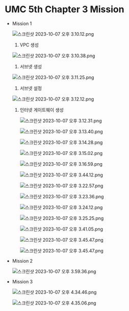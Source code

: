 # UMC 5th Chapter 3 Mission

- Mission 1
    
    
    ![스크린샷 2023-10-07 오후 3.10.12.png](UMC%205th%20Chapter%203%20Mission%2085ca9e614c024ca9b86f2e95f3d0a82a/%25E1%2584%2589%25E1%2585%25B3%25E1%2584%258F%25E1%2585%25B3%25E1%2584%2585%25E1%2585%25B5%25E1%2586%25AB%25E1%2584%2589%25E1%2585%25A3%25E1%2586%25BA_2023-10-07_%25E1%2584%258B%25E1%2585%25A9%25E1%2584%2592%25E1%2585%25AE_3.10.12.png)
    
    1. VPC 생성 
    
    ![스크린샷 2023-10-07 오후 3.10.38.png](UMC%205th%20Chapter%203%20Mission%2085ca9e614c024ca9b86f2e95f3d0a82a/%25E1%2584%2589%25E1%2585%25B3%25E1%2584%258F%25E1%2585%25B3%25E1%2584%2585%25E1%2585%25B5%25E1%2586%25AB%25E1%2584%2589%25E1%2585%25A3%25E1%2586%25BA_2023-10-07_%25E1%2584%258B%25E1%2585%25A9%25E1%2584%2592%25E1%2585%25AE_3.10.38.png)
    
    1. 서브넷 생성
    
    ![스크린샷 2023-10-07 오후 3.11.25.png](UMC%205th%20Chapter%203%20Mission%2085ca9e614c024ca9b86f2e95f3d0a82a/%25E1%2584%2589%25E1%2585%25B3%25E1%2584%258F%25E1%2585%25B3%25E1%2584%2585%25E1%2585%25B5%25E1%2586%25AB%25E1%2584%2589%25E1%2585%25A3%25E1%2586%25BA_2023-10-07_%25E1%2584%258B%25E1%2585%25A9%25E1%2584%2592%25E1%2585%25AE_3.11.25.png)
    
    1. 서브넷 설정 
    
    ![스크린샷 2023-10-07 오후 3.12.12.png](UMC%205th%20Chapter%203%20Mission%2085ca9e614c024ca9b86f2e95f3d0a82a/%25E1%2584%2589%25E1%2585%25B3%25E1%2584%258F%25E1%2585%25B3%25E1%2584%2585%25E1%2585%25B5%25E1%2586%25AB%25E1%2584%2589%25E1%2585%25A3%25E1%2586%25BA_2023-10-07_%25E1%2584%258B%25E1%2585%25A9%25E1%2584%2592%25E1%2585%25AE_3.12.12.png)
    
    1. 인터넷 게이트웨이 생성 
        
        ![스크린샷 2023-10-07 오후 3.12.31.png](UMC%205th%20Chapter%203%20Mission%2085ca9e614c024ca9b86f2e95f3d0a82a/%25E1%2584%2589%25E1%2585%25B3%25E1%2584%258F%25E1%2585%25B3%25E1%2584%2585%25E1%2585%25B5%25E1%2586%25AB%25E1%2584%2589%25E1%2585%25A3%25E1%2586%25BA_2023-10-07_%25E1%2584%258B%25E1%2585%25A9%25E1%2584%2592%25E1%2585%25AE_3.12.31.png)
        
        ![스크린샷 2023-10-07 오후 3.13.40.png](UMC%205th%20Chapter%203%20Mission%2085ca9e614c024ca9b86f2e95f3d0a82a/%25E1%2584%2589%25E1%2585%25B3%25E1%2584%258F%25E1%2585%25B3%25E1%2584%2585%25E1%2585%25B5%25E1%2586%25AB%25E1%2584%2589%25E1%2585%25A3%25E1%2586%25BA_2023-10-07_%25E1%2584%258B%25E1%2585%25A9%25E1%2584%2592%25E1%2585%25AE_3.13.40.png)
        
        ![스크린샷 2023-10-07 오후 3.14.28.png](UMC%205th%20Chapter%203%20Mission%2085ca9e614c024ca9b86f2e95f3d0a82a/%25E1%2584%2589%25E1%2585%25B3%25E1%2584%258F%25E1%2585%25B3%25E1%2584%2585%25E1%2585%25B5%25E1%2586%25AB%25E1%2584%2589%25E1%2585%25A3%25E1%2586%25BA_2023-10-07_%25E1%2584%258B%25E1%2585%25A9%25E1%2584%2592%25E1%2585%25AE_3.14.28.png)
        
        ![스크린샷 2023-10-07 오후 3.15.02.png](UMC%205th%20Chapter%203%20Mission%2085ca9e614c024ca9b86f2e95f3d0a82a/%25E1%2584%2589%25E1%2585%25B3%25E1%2584%258F%25E1%2585%25B3%25E1%2584%2585%25E1%2585%25B5%25E1%2586%25AB%25E1%2584%2589%25E1%2585%25A3%25E1%2586%25BA_2023-10-07_%25E1%2584%258B%25E1%2585%25A9%25E1%2584%2592%25E1%2585%25AE_3.15.02.png)
        
        ![스크린샷 2023-10-07 오후 3.16.59.png](UMC%205th%20Chapter%203%20Mission%2085ca9e614c024ca9b86f2e95f3d0a82a/%25E1%2584%2589%25E1%2585%25B3%25E1%2584%258F%25E1%2585%25B3%25E1%2584%2585%25E1%2585%25B5%25E1%2586%25AB%25E1%2584%2589%25E1%2585%25A3%25E1%2586%25BA_2023-10-07_%25E1%2584%258B%25E1%2585%25A9%25E1%2584%2592%25E1%2585%25AE_3.16.59.png)
        
        ![스크린샷 2023-10-07 오후 3.44.12.png](UMC%205th%20Chapter%203%20Mission%2085ca9e614c024ca9b86f2e95f3d0a82a/%25E1%2584%2589%25E1%2585%25B3%25E1%2584%258F%25E1%2585%25B3%25E1%2584%2585%25E1%2585%25B5%25E1%2586%25AB%25E1%2584%2589%25E1%2585%25A3%25E1%2586%25BA_2023-10-07_%25E1%2584%258B%25E1%2585%25A9%25E1%2584%2592%25E1%2585%25AE_3.44.12.png)
        
        ![스크린샷 2023-10-07 오후 3.22.57.png](UMC%205th%20Chapter%203%20Mission%2085ca9e614c024ca9b86f2e95f3d0a82a/%25E1%2584%2589%25E1%2585%25B3%25E1%2584%258F%25E1%2585%25B3%25E1%2584%2585%25E1%2585%25B5%25E1%2586%25AB%25E1%2584%2589%25E1%2585%25A3%25E1%2586%25BA_2023-10-07_%25E1%2584%258B%25E1%2585%25A9%25E1%2584%2592%25E1%2585%25AE_3.22.57.png)
        
        ![스크린샷 2023-10-07 오후 3.23.36.png](UMC%205th%20Chapter%203%20Mission%2085ca9e614c024ca9b86f2e95f3d0a82a/%25E1%2584%2589%25E1%2585%25B3%25E1%2584%258F%25E1%2585%25B3%25E1%2584%2585%25E1%2585%25B5%25E1%2586%25AB%25E1%2584%2589%25E1%2585%25A3%25E1%2586%25BA_2023-10-07_%25E1%2584%258B%25E1%2585%25A9%25E1%2584%2592%25E1%2585%25AE_3.23.36.png)
        
        ![스크린샷 2023-10-07 오후 3.24.12.png](UMC%205th%20Chapter%203%20Mission%2085ca9e614c024ca9b86f2e95f3d0a82a/%25E1%2584%2589%25E1%2585%25B3%25E1%2584%258F%25E1%2585%25B3%25E1%2584%2585%25E1%2585%25B5%25E1%2586%25AB%25E1%2584%2589%25E1%2585%25A3%25E1%2586%25BA_2023-10-07_%25E1%2584%258B%25E1%2585%25A9%25E1%2584%2592%25E1%2585%25AE_3.24.12.png)
        
        ![스크린샷 2023-10-07 오후 3.25.25.png](UMC%205th%20Chapter%203%20Mission%2085ca9e614c024ca9b86f2e95f3d0a82a/%25E1%2584%2589%25E1%2585%25B3%25E1%2584%258F%25E1%2585%25B3%25E1%2584%2585%25E1%2585%25B5%25E1%2586%25AB%25E1%2584%2589%25E1%2585%25A3%25E1%2586%25BA_2023-10-07_%25E1%2584%258B%25E1%2585%25A9%25E1%2584%2592%25E1%2585%25AE_3.25.25.png)
        
        ![스크린샷 2023-10-07 오후 3.41.05.png](UMC%205th%20Chapter%203%20Mission%2085ca9e614c024ca9b86f2e95f3d0a82a/%25E1%2584%2589%25E1%2585%25B3%25E1%2584%258F%25E1%2585%25B3%25E1%2584%2585%25E1%2585%25B5%25E1%2586%25AB%25E1%2584%2589%25E1%2585%25A3%25E1%2586%25BA_2023-10-07_%25E1%2584%258B%25E1%2585%25A9%25E1%2584%2592%25E1%2585%25AE_3.41.05.png)
        
        ![스크린샷 2023-10-07 오후 3.45.47.png](UMC%205th%20Chapter%203%20Mission%2085ca9e614c024ca9b86f2e95f3d0a82a/%25E1%2584%2589%25E1%2585%25B3%25E1%2584%258F%25E1%2585%25B3%25E1%2584%2585%25E1%2585%25B5%25E1%2586%25AB%25E1%2584%2589%25E1%2585%25A3%25E1%2586%25BA_2023-10-07_%25E1%2584%258B%25E1%2585%25A9%25E1%2584%2592%25E1%2585%25AE_3.45.47.png)
        
        ![스크린샷 2023-10-07 오후 3.45.47.png](UMC%205th%20Chapter%203%20Mission%2085ca9e614c024ca9b86f2e95f3d0a82a/%25E1%2584%2589%25E1%2585%25B3%25E1%2584%258F%25E1%2585%25B3%25E1%2584%2585%25E1%2585%25B5%25E1%2586%25AB%25E1%2584%2589%25E1%2585%25A3%25E1%2586%25BA_2023-10-07_%25E1%2584%258B%25E1%2585%25A9%25E1%2584%2592%25E1%2585%25AE_3.45.47.png)
        
- Mission 2
    
    ![스크린샷 2023-10-07 오후 3.59.36.png](UMC%205th%20Chapter%203%20Mission%2085ca9e614c024ca9b86f2e95f3d0a82a/%25E1%2584%2589%25E1%2585%25B3%25E1%2584%258F%25E1%2585%25B3%25E1%2584%2585%25E1%2585%25B5%25E1%2586%25AB%25E1%2584%2589%25E1%2585%25A3%25E1%2586%25BA_2023-10-07_%25E1%2584%258B%25E1%2585%25A9%25E1%2584%2592%25E1%2585%25AE_3.59.36.png)
    
- Mission 3
    
    ![스크린샷 2023-10-07 오후 4.34.46.png](UMC%205th%20Chapter%203%20Mission%2085ca9e614c024ca9b86f2e95f3d0a82a/%25E1%2584%2589%25E1%2585%25B3%25E1%2584%258F%25E1%2585%25B3%25E1%2584%2585%25E1%2585%25B5%25E1%2586%25AB%25E1%2584%2589%25E1%2585%25A3%25E1%2586%25BA_2023-10-07_%25E1%2584%258B%25E1%2585%25A9%25E1%2584%2592%25E1%2585%25AE_4.34.46.png)
    
    ![스크린샷 2023-10-07 오후 4.35.06.png](UMC%205th%20Chapter%203%20Mission%2085ca9e614c024ca9b86f2e95f3d0a82a/%25E1%2584%2589%25E1%2585%25B3%25E1%2584%258F%25E1%2585%25B3%25E1%2584%2585%25E1%2585%25B5%25E1%2586%25AB%25E1%2584%2589%25E1%2585%25A3%25E1%2586%25BA_2023-10-07_%25E1%2584%258B%25E1%2585%25A9%25E1%2584%2592%25E1%2585%25AE_4.35.06.png)